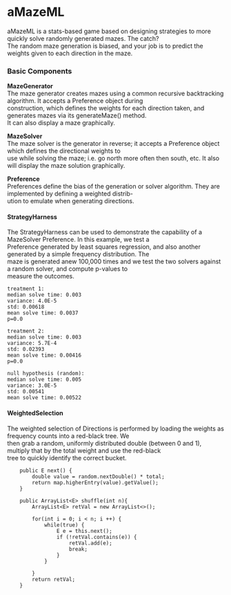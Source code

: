 # aMazeML
aMazeML is a stats-based game based on designing strategies to more quickly solve randomly generated mazes. The catch?  
The random maze generation is biased, and your job is to predict the weights given to each direction in the maze.

  
### Basic Components
**MazeGenerator**  
The maze generator creates mazes using a common recursive backtracking algorithm. It accepts a Preference object during  
construction, which defines the weights for each direction taken, and generates mazes via its generateMaze() method.  
It can also display a maze graphically.
  
**MazeSolver**  
The maze solver is the generator in reverse; it accepts a Preference object which defines the directional weights to  
use while solving the maze; i.e. go north more often then south, etc. It also will display the maze solution graphically.
  
**Preference**  
Preferences define the bias of the generation or solver algorithm. They are implemented by defining a weighted distrib-  
ution to emulate when generating directions. 
  
  
#### StrategyHarness  

The StrategyHarness can be used to demonstrate the capability of a MazeSolver Preference. In this example, we test a  
Preference generated by least squares regression, and also another generated by a simple frequency distribution.  The  
maze is generated anew 100,000 times and we test the two solvers against a random solver, and compute p-values to  
measure the outcomes. 

```
treatment 1:
median solve time: 0.003
variance: 4.0E-5
std: 0.00618
mean solve time: 0.0037
p=0.0

treatment 2:
median solve time: 0.003
variance: 5.7E-4
std: 0.02393
mean solve time: 0.00416
p=0.0

null hypothesis (random):
median solve time: 0.005
variance: 3.0E-5
std: 0.00541
mean solve time: 0.00522
```

#### WeightedSelection
The weighted selection of Directions is performed by loading the weights as frequency counts into a red-black tree. We  
then grab a random, uniformly distributed double (between 0 and 1), multiply that by the total weight and use the red-black  
tree to quickly identify the correct bucket.

```
    public E next() {
        double value = random.nextDouble() * total;
        return map.higherEntry(value).getValue();
    }

    public ArrayList<E> shuffle(int n){
        ArrayList<E> retVal = new ArrayList<>();

        for(int i = 0; i < n; i ++) {
            while(true) {
                E e = this.next();
                if (!retVal.contains(e)) {
                    retVal.add(e);
                    break;
                }
            }

        }
        return retVal;
    }

```
